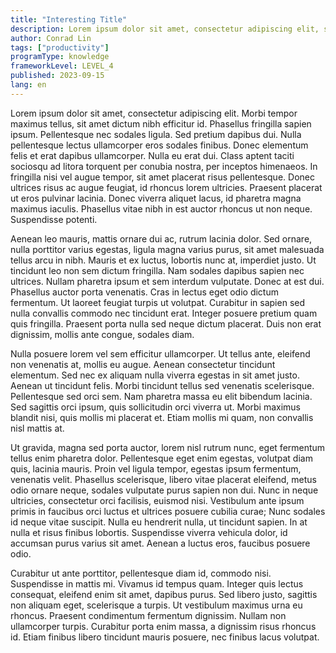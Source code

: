 ```yaml
---
title: "Interesting Title"
description: Lorem ipsum dolor sit amet, consectetur adipiscing elit, sed do eiusmod tempor incididunt ut labore et dolore magna aliqua. Ut enim ad minim veniam, quis nostrud exercitation ullamco laboris nisi ut aliquip ex ea commodo consequat.
author: Conrad Lin
tags: ["productivity"]
programType: knowledge
frameworkLevel: LEVEL_4
published: 2023-09-15
lang: en
---
```


Lorem ipsum dolor sit amet, consectetur adipiscing elit. Morbi tempor maximus tellus, sit amet dictum nibh efficitur id. Phasellus fringilla sapien ipsum. Pellentesque nec sodales ligula. Sed pretium dapibus dui. Nulla pellentesque lectus ullamcorper eros sodales finibus. Donec elementum felis et erat dapibus ullamcorper. Nulla eu erat dui. Class aptent taciti sociosqu ad litora torquent per conubia nostra, per inceptos himenaeos. In fringilla nisi vel augue tempor, sit amet placerat risus pellentesque. Donec ultrices risus ac augue feugiat, id rhoncus lorem ultricies. Praesent placerat ut eros pulvinar lacinia. Donec viverra aliquet lacus, id pharetra magna maximus iaculis. Phasellus vitae nibh in est auctor rhoncus ut non neque. Suspendisse potenti.

Aenean leo mauris, mattis ornare dui ac, rutrum lacinia dolor. Sed ornare, nulla porttitor varius egestas, ligula magna varius purus, sit amet malesuada tellus arcu in nibh. Mauris et ex luctus, lobortis nunc at, imperdiet justo. Ut tincidunt leo non sem dictum fringilla. Nam sodales dapibus sapien nec ultrices. Nullam pharetra ipsum et sem interdum vulputate. Donec at est dui. Phasellus auctor porta venenatis. Cras in lectus eget odio dictum fermentum. Ut laoreet feugiat turpis ut volutpat. Curabitur in sapien sed nulla convallis commodo nec tincidunt erat. Integer posuere pretium quam quis fringilla. Praesent porta nulla sed neque dictum placerat. Duis non erat dignissim, mollis ante congue, sodales diam.

Nulla posuere lorem vel sem efficitur ullamcorper. Ut tellus ante, eleifend non venenatis at, mollis eu augue. Aenean consectetur tincidunt elementum. Sed nec ex aliquam nulla viverra egestas in sit amet justo. Aenean ut tincidunt felis. Morbi tincidunt tellus sed venenatis scelerisque. Pellentesque sed orci sem. Nam pharetra massa eu elit bibendum lacinia. Sed sagittis orci ipsum, quis sollicitudin orci viverra ut. Morbi maximus blandit nisi, quis mollis mi placerat et. Etiam mollis mi quam, non convallis nisl mattis at.

Ut gravida, magna sed porta auctor, lorem nisl rutrum nunc, eget fermentum tellus enim pharetra dolor. Pellentesque eget enim egestas, volutpat diam quis, lacinia mauris. Proin vel ligula tempor, egestas ipsum fermentum, venenatis velit. Phasellus scelerisque, libero vitae placerat eleifend, metus odio ornare neque, sodales vulputate purus sapien non dui. Nunc in neque ultricies, consectetur orci facilisis, euismod nisi. Vestibulum ante ipsum primis in faucibus orci luctus et ultrices posuere cubilia curae; Nunc sodales id neque vitae suscipit. Nulla eu hendrerit nulla, ut tincidunt sapien. In at nulla et risus finibus lobortis. Suspendisse viverra vehicula dolor, id accumsan purus varius sit amet. Aenean a luctus eros, faucibus posuere odio.

Curabitur ut ante porttitor, pellentesque diam id, commodo nisi. Suspendisse in mattis mi. Vivamus id tempus quam. Integer quis lectus consequat, eleifend enim sit amet, dapibus purus. Sed libero justo, sagittis non aliquam eget, scelerisque a turpis. Ut vestibulum maximus urna eu rhoncus. Praesent condimentum fermentum dignissim. Nullam non ullamcorper turpis. Curabitur porta enim massa, a dignissim risus rhoncus id. Etiam finibus libero tincidunt mauris posuere, nec finibus lacus volutpat.

